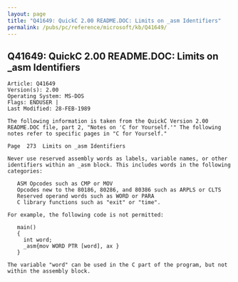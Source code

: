 ```yaml
---
layout: page
title: "Q41649: QuickC 2.00 README.DOC: Limits on _asm Identifiers"
permalink: /pubs/pc/reference/microsoft/kb/Q41649/
---
```


## Q41649: QuickC 2.00 README.DOC: Limits on _asm Identifiers

	Article: Q41649
	Version(s): 2.00
	Operating System: MS-DOS
	Flags: ENDUSER |
	Last Modified: 28-FEB-1989
	
	The following information is taken from the QuickC Version 2.00
	README.DOC file, part 2, "Notes on 'C for Yourself.'" The following
	notes refer to specific pages in "C for Yourself."
	
	Page  273  Limits on _asm Identifiers
	
	Never use reserved assembly words as labels, variable names, or other
	identifiers within an _asm block. This includes words in the following
	categories:
	
	   ASM Opcodes such as CMP or MOV
	   Opcodes new to the 80186, 80286, and 80386 such as ARPLS or CLTS
	   Reserved operand words such as WORD or PARA
	   C library functions such as "exit" or "time".
	
	For example, the following code is not permitted:
	
	   main()
	   {
	     int word;
	     _asm{mov WORD PTR [word], ax }
	   }
	
	The variable "word" can be used in the C part of the program, but not
	within the assembly block.
